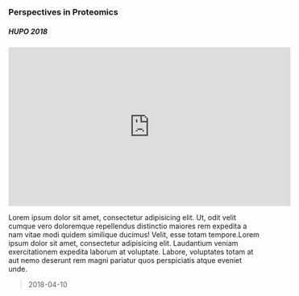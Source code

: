 ### Perspectives in Proteomics

##### HUPO 2018

<div class="embed-responsive embed-responsive-16by9"><iframe class="embed-responsive embed-responsive-4by3" width="560" height="315" src="https://www.youtube.com/embed/j4NdApIYorY" frameborder="0" allow="autoplay; encrypted-media" allowfullscreen></iframe></div>

Lorem ipsum dolor sit amet, consectetur adipisicing elit. Ut, odit velit cumque vero doloremque repellendus distinctio maiores rem expedita a nam vitae modi quidem similique ducimus! Velit, esse totam tempore.Lorem ipsum dolor sit amet, consectetur adipisicing elit. Laudantium veniam exercitationem expedita laborum at voluptate. Labore, voluptates totam at aut nemo deserunt rem magni pariatur quos perspiciatis atque eveniet unde. 
> 2018-04-10




